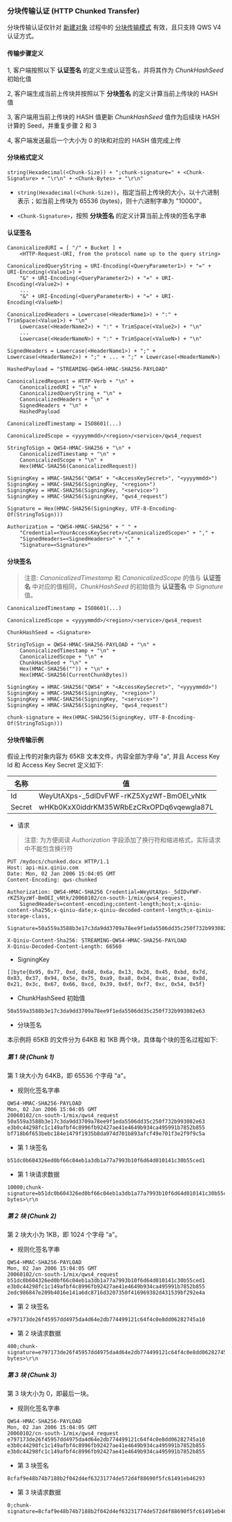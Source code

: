  ### 分块传输认证 (HTTP Chunked Transfer)

分块传输认证仅针对 [新建对象](object_put.md) 过程中的 [分块传输模式](object_put_chunked.md) 有效，且只支持 QWS V4 认证方式。

#### 传输步骤定义

1, 客户端按照以下 **认证签名** 的定义生成认证签名，并将其作为 *ChunkHashSeed* 初始化值

2, 客户端生成当前上传块并按照以下 **分块签名** 的定义计算当前上传块的 HASH 值

3, 客户端用当前上传块的 HASH 值更新 *ChunkHashSeed* 值作为后续块 HASH 计算的 Seed，并重复步骤 2 和 3

4, 客户端发送最后一个大小为 0 的块和对应的 HASH 值完成上传

#### 分块格式定义

    string(Hexadecimal(<Chunk-Size)) + ";chunk-signature=" + <Chunk-Signature> + "\r\n" + <Chunk-Bytes> + "\r\n"

- `string(Hexadecimal(<Chunk-Size))`，指定当前上传块的大小，以十六进制表示；如当前上传块为 65536 (bytes)，则十六进制字串为 "10000"。

- `<Chunk-Signature>`，按照 **分块签名** 的定义计算当前上传块的签名字串

#### 认证签名

    CanonicalizedURI = [ "/" + Bucket ] +
        <HTTP-Request-URI, from the protocol name up to the query string>

    CanonicalizedQueryString = URI-Encoding(<QueryParameter1>) + "=" + URI-Encoding(<Value1>) +
        "&" + URI-Encoding(<QueryParameter2>) + "=" + URI-Encoding(<Value2>) +
        ...
        "&" + URI-Encoding(<QueryParameterN>) + "=" + URI-Encoding(<ValueN>)

    CanonicalizedHeaders = Lowercase(<HeaderName1>) + ":" + TrimSpace(<Value1>) + "\n"
        Lowercase(<HeaderName2>) + ":" + TrimSpace(<Value2>) + "\n"
        ...
        Lowercase(<HeaderNameN>) + ":" + TrimSpace(<ValueN>) + "\n"

    SignedHeaders = Lowercase(<HeaderName1>) + ";" + Lowercase(<HeaderName2>) + ";" + ... + ";" + Lowercase(<HeaderNameN>)

    HashedPayload = "STREAMING-QWS4-HMAC-SHA256-PAYLOAD"

    CanonicalizedRequest = HTTP-Verb + "\n" +
        CanonicalizedURI + "\n" +
        CanonicalizedQueryString + "\n" +
        CanonicalizedHeaders + "\n" +
        SignedHeaders + "\n" +
        HashedPayload

    CanonicalizedTimestamp = ISO8601(...)

    CanonicalizedScope = <yyyymmdd>/<region>/<service>/qws4_request

    StringToSign = QWS4-HMAC-SHA256 + "\n" +
        CanonicalizedTimestamp + "\n" +
        CanonicalizedScope + "\n" +
        Hex(HMAC-SHA256(CanonicalizedRequest))

    SigningKey = HMAC-SHA256("QWS4" + "<AccessKeySecret>", "<yyyymmdd>")
    SigningKey = HMAC-SHA256(SigningKey, "<region>")
    SigningKey = HMAC-SHA256(SigningKey, "<service>")
    SigningKey = HMAC-SHA256(SigningKey, "qws4_request")

    Signature = Hex(HMAC-SHA256(SigningKey, UTF-8-Encoding-Of(StringToSign)))

    Authorization = "QWS4-HMAC-SHA256" + " " +
        "Credential=<YourAccessKeySecret>/<CanonicalizedScope>" + "," +
        "SignedHeaders=<SignedHeaders>" + "," +
        "Signature=<Signature>"

#### 分块签名

> 注意: *CanonicalizedTimestamp* 和 *CanonicalizedScope* 的值与 **认证签名** 中对应的值相同，*ChunkHashSeed* 的初始值为 **认证签名** 中 *Signature* 值。

    CanonicalizedTimestamp = ISO8601(...)

    CanonicalizedScope = <yyyymmdd>/<region>/<service>/qws4_request

    ChunkHashSeed = <Signature>

    StringToSign = QWS4-HMAC-SHA256-PAYLOAD + "\n" +
        CanonicalizedTimestamp + "\n" +
        CanonicalizedScope + "\n" +
        ChunkHashSeed + "\n" +
        Hex(HMAC-SHA256("")) + "\n" +
        Hex(HMAC-SHA256(CurrentChunkBytes))

    SigningKey = HMAC-SHA256("QWS4" + "<AccessKeySecret>", "<yyyymmdd>")
    SigningKey = HMAC-SHA256(SigningKey, "<region>")
    SigningKey = HMAC-SHA256(SigningKey, "<service>")
    SigningKey = HMAC-SHA256(SigningKey, "qws4_request")

    chunk-signature = Hex(HMAC-SHA256(SigningKey, UTF-8-Encoding-Of(StringToSign)))

#### 分块传输示例

假设上传的对象内容为 65KB 文本文件，内容全部为字母 "a", 并且 Access Key Id 和 Access Key Secret 定义如下:

名称 | 值
---- | ----
Id | WeyUtAXps-_5dIDvFWF-rKZ5XyzWf-BmOEI_vNtk
Secret | wHKb0KxX0iddrKM35WRbEzCRxOPDq6vqewgla87L

- 请求

> 注意: 为方便阅读 *Authorization* 字段添加了换行符和缩进格式，实际请求中不能包含换行符

```
PUT /mydocs/chunked.docx HTTP/1.1
Host: api-mix.qiniu.com
Date: Mon, 02 Jan 2006 15:04:05 GMT
Content-Encoding: qws-chunked

Authorization: QWS4-HMAC-SHA256 Credential=WeyUtAXps-_5dIDvFWF-rKZ5XyzWf-BmOEI_vNtk/20060102/cn-south-1/mix/qws4_request,
    SignedHeaders=content-encoding;content-length;host;x-qiniu-content-sha256;x-qiniu-date;x-qiniu-decoded-content-length;x-qiniu-storage-class,
    Signature=50a559a3588b3e17c3da9dd3709a78ee9f1eda5506dd35c250f732b993082e63

X-Qiniu-Content-Sha256: STREAMING-QWS4-HMAC-SHA256-PAYLOAD
X-Qiniu-Decoded-Content-Length: 66560
```

- SigningKey

```
[]byte{0x95, 0x77, 0xd, 0x68, 0x6a, 0x13, 0x26, 0x45, 0xbd, 0x7d, 0x83, 0x37, 0x94, 0x5e, 0x75, 0xa9, 0xa8, 0xb4, 0xac, 0xae, 0x8d, 0x21, 0x3c, 0x67, 0x66, 0xcd, 0x39, 0x6f, 0xf7, 0xc, 0x54, 0x5f}
```

- ChunkHashSeed 初始值

```
50a559a3588b3e17c3da9dd3709a78ee9f1eda5506dd35c250f732b993082e63
```

- 分块签名

本示例将 65KB 的文件分为 64KB 和 1KB 两个块，具体每个块的签名过程如下:

##### 第 1 块 (Chunk 1)

第 1 块大小为 64KB，即 65536 个字母 "a"。

- 规则化签名字串

```
QWS4-HMAC-SHA256-PAYLOAD
Mon, 02 Jan 2006 15:04:05 GMT
20060102/cn-south-1/mix/qws4_request
50a559a3588b3e17c3da9dd3709a78ee9f1eda5506dd35c250f732b993082e63
e3b0c44298fc1c149afbf4c8996fb92427ae41e4649b934ca495991b7852b855
bf718b6f653bebc184e1479f1935b8da974d701b893afcf49e701f3e2f9f9c5a
```

- 第 1 块签名

```
b51dc0b604326ed0bf66c04eb1a3db1a77a7993b10f6d64d010141c30b55ced1
```

- 第 1 块请求数据

```
10000;chunk-signature=b51dc0b604326ed0bf66c04eb1a3db1a77a7993b10f6d64d010141c30b55ced1\r\n<65536-bytes>\r\n
```

##### 第 2 块 (Chunk 2)

第 2 块大小为 1KB，即 1024 个字母 "a"。

- 规则化签名字串

```
QWS4-HMAC-SHA256-PAYLOAD
Mon, 02 Jan 2006 15:04:05 GMT
20060102/cn-south-1/mix/qws4_request
b51dc0b604326ed0bf66c04eb1a3db1a77a7993b10f6d64d010141c30b55ced1
e3b0c44298fc1c149afbf4c8996fb92427ae41e4649b934ca495991b7852b855
2edc986847e209b4016e141a6dc8716d3207350f416969382d431539bf292e4a
```

- 第 2 块签名

```
e797173de26f45957dd4975da4d64e2db774499121c64f4c0e8dd06282745a10
```

- 第 2 块请求数据

```
400;chunk-signature=e797173de26f45957dd4975da4d64e2db774499121c64f4c0e8dd06282745a10\r\n<1024-bytes>\r\n
```

##### 第 3 块 (Chunk 3)

第 3 块大小为 0，即最后一块。

- 规则化签名字串

```
QWS4-HMAC-SHA256-PAYLOAD
Mon, 02 Jan 2006 15:04:05 GMT
20060102/cn-south-1/mix/qws4_request
e797173de26f45957dd4975da4d64e2db774499121c64f4c0e8dd06282745a10
e3b0c44298fc1c149afbf4c8996fb92427ae41e4649b934ca495991b7852b855
e3b0c44298fc1c149afbf4c8996fb92427ae41e4649b934ca495991b7852b855
```

- 第 3 块签名

```
8cfaf9e48b74b7188b2f042d4ef63231774de572d4f88690f5fc61491eb46293
```

- 第 3 块请求数据

```
0;chunk-signature=8cfaf9e48b74b7188b2f042d4ef63231774de572d4f88690f5fc61491eb46293\r\n\r\n
```
